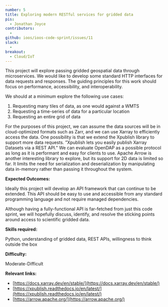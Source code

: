 ```yaml
---
number: 5
title: Exploring modern RESTful services for gridded data
pis:
  - Jonathan Joyce
contributors:
  - 
github: ioos/ioos-code-sprint/issues/11
slack:
  - 
breakout:
  - Cloud/IoT
---
```


This project will explore passing gridded geospatial data through microservices. We would like to develop some standard HTTP interfaces for data requests and responses. The guiding principles for this work should focus on performance, accessibility, and interoperability.

We should at a minimum explore the following use cases:

1. Requesting many tiles of data, as one would against a WMTS
2. Requesting a time-series of data for a particular location
3. Requesting an entire grid of data

For the purposes of this project, we can assume the data sources will be in cloud-optimized formats such as Zarr, and we can use Xarray to efficiently access the data.
One possibility is that we extend the Xpublish library to support more data requests. ”Xpublish lets you easily publish Xarray Datasets via a REST API.”
We can evaluate OpenDAP as a possible protocol as long as it is performant and easy for clients to use.
Apache Arrow is another interesting library to explore, but its support for 2D data is limited so far. It limits the need for serialization and deserialization by manipulating data in-memory rather than passing it throughout the system.

**Expected Outcomes:**

Ideally this project will develop an API framework that can continue to be extended. This API should be easy to use and accessible from any standard programming language and not require managed dependencies.

Although having a fully-functional API is far-fetched from just this code sprint, we will hopefully discuss, identify, and resolve the sticking points around access to scientific gridded data.

**Skills required:**

Python, understanding of gridded data, REST APIs, willingness to think outside the box

**Difficulty:**

Moderate-Difficult

**Relevant links:**

* [https://docs.xarray.dev/en/stable/](https://docs.xarray.dev/en/stable/)
* [https://xpublish.readthedocs.io/en/latest/](https://xpublish.readthedocs.io/en/latest/)
* [https://arrow.apache.org/](https://arrow.apache.org/)
